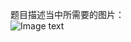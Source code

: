 题目描述当中所需要的图片：
<br>
![Image text](https://github.com/itzzuli/LeetCode/blob/master/images/%E7%9B%9B%E6%9C%80%E5%A4%9A%E6%B0%B4%E7%9A%84%E5%AE%B9%E5%99%A8.png)
